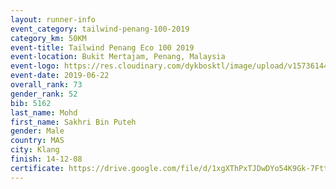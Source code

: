 ```yaml
--- 
layout: runner-info 
event_category: tailwind-penang-100-2019 
category_km: 50KM 
event-title: Tailwind Penang Eco 100 2019 
event-location: Bukit Mertajam, Penang, Malaysia 
event-logo: https://res.cloudinary.com/dykbosktl/image/upload/v1573614442/Logo/Logo_gqlzi3.jpg 
event-date: 2019-06-22 
overall_rank: 73
gender_rank: 52
bib: 5162
last_name: Mohd
first_name: Sakhri Bin Puteh
gender: Male
country: MAS
city: Klang
finish: 14-12-08
certificate: https://drive.google.com/file/d/1xgXThPxTJDwDYo54K9Gk-7Ftt786xwY/view?usp=sharing
--- 
```

